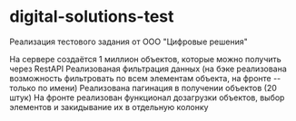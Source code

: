 # digital-solutions-test
Реализация тестового задания от ООО "Цифровые решения"

На сервере создаётся 1 миллион объектов, которые можно получить через RestAPI
Реализованая фильтрация данных (на бэке реализована возможность фильтровать по всем 
элементам объекта, на фронте -- только по имени)
Реализована пагинация в получении объектов (20 штук)
На фронте реализован функционал дозагрузки объектов, 
выбор элементов и закидывание их в отдельную колонку
